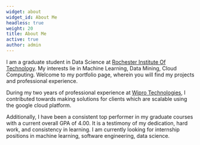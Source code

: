 ```yaml
---
widget: about
widget_id: About Me
headless: true
weight: 20
title: About Me
active: true
author: admin
---
```

<!--StartFragment-->

I am a graduate student in Data Science at [Rochester Institute Of Technology](https://www.rit.edu/). My interests lie in Machine Learning, Data Mining, Cloud Computing. Welcome to my portfolio page, wherein you will find my projects and professional experience.

During my two years of professional experience at [Wipro Technologies](https://wiprodigital.com/services/wipro-google-cloud-platform-services/), I contributed towards making solutions for clients which are scalable using the google cloud platform.

Additionally, I have been a consistent top performer in my graduate courses with a current overall GPA of 4.00. It is a testimony of my dedication, hard work, and consistency in learning. I am currently looking for internship positions in machine learning, software engineering, data science.

<!--EndFragment-->